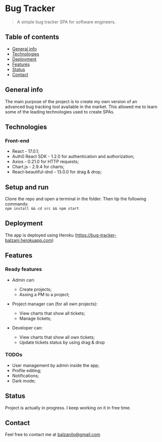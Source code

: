 # Bug Tracker
> A simple bug tracker SPA for software engineers.

## Table of contents
* [General info](#general-info)
* [Technologies](#technologies)
* [Deployment](#technologies)
* [Features](#features)
* [Status](#status)
* [Contact](#contact)

## General info
The main purpose of the project is to create my own version of an advanced bug tracking tool available in the market. This allowed me to learn some of the leading technologies used to create SPAs.

<!-- ## Screenshots
[Example screenshot](./img/screenshot.png) -->

## Technologies
### Front-end
* React - 17.0.1;
* Auth0 React SDK - 1.2.0 for authentication and authorization;
* Axios - 0.21.0 for HTTP requests;
* Chart.js - 2.9.4 for charts;
* React-beautiful-dnd - 13.0.0 for drag & drop;

## Setup and run
Clone the repo and open a terminal in the folder. Then tip the following commands:\
`npm install && cd src && npm start`

## Deployment
The app is deployed using Heroku (https://bug-tracker-balzani.herokuapp.com)

## Features
### Ready features
* Admin can:
  * Create projects;
  * Assing a PM to a project;
  
* Project manager can (for all own projects):
  * View charts that show all tickets;
  * Manage tickets;
  
* Developer can:
  * View charts that show all own tickets;
  * Update tickets status by using drag & drop

### TODOs 
* User management by admin inside the app;
* Profile editing;
* Notifications;
* Dark mode;

## Status
Project is actually in progress. I keep working on it in free time.

## Contact
Feel free to contact me at balzanilo@gmail.com
